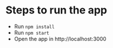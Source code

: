 # Steps to run the app

* Run `npm install`
* Run `npm start`
* Open the app in http://localhost:3000
